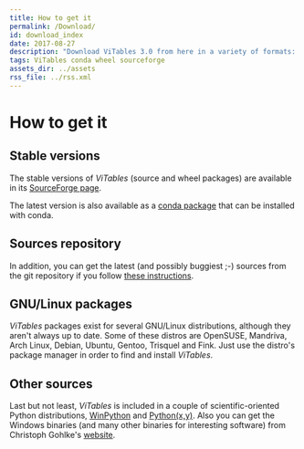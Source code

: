 ```yaml
---
title: How to get it
permalink: /Download/
id: download_index
date: 2017-08-27
description: "Download ViTables 3.0 from here in a variety of formats: source packages, wheels and conda packages. Or get the latest sources from the repo."
tags: ViTables conda wheel sourceforge
assets_dir: ../assets
rss_file: ../rss.xml
---
```


# How to get it

Stable versions
---------------
The stable versions of *ViTables* (source and wheel packages) are available in its
[SourceForge page](https://sourceforge.net/projects/vitables/files/ViTables-3.0.0/).

The latest version is also available as a [conda package](https://anaconda.org/conda-forge/vitables) that can be installed with conda.

Sources repository
------------------
In addition, you can get the latest (and possibly buggiest ;-) sources from the git repository if you follow 
[these instructions](http://vitables.org/Docs/faq.html#how-can-i-use-the-latest-revision-from-the-git-repository).

GNU/Linux packages
------------------
*ViTables* packages exist for several GNU/Linux distributions, although they
aren't always up to date. Some of these distros are OpenSUSE, Mandriva,
Arch Linux, Debian, Ubuntu, Gentoo, Trisquel and Fink. Just use the distro's
package manager in order to find and install *ViTables*.

Other sources
-------------
Last but not least, *ViTables* is included in a couple of scientific-oriented
Python distributions, [WinPython](http://winpython.sourceforge.net) and
[Python(x,y)](http://python-xy.github.io/).
Also you can get the Windows binaries (and many other binaries for interesting
software) from Christoph Gohlke's [website](http://www.lfd.uci.edu/~gohlke/pythonlibs/#vitables).

